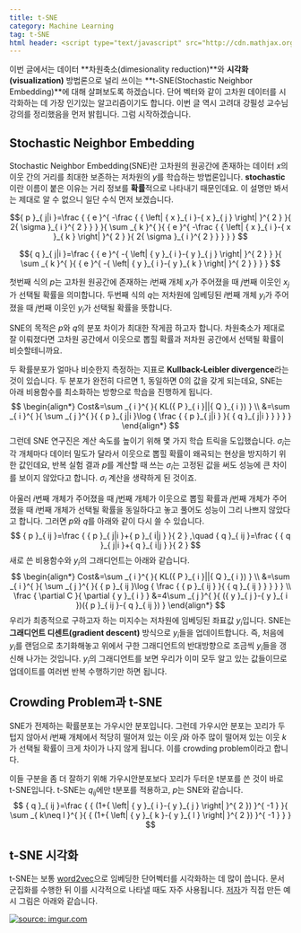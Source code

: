 ```yaml
---
title: t-SNE
category: Machine Learning
tag: t-SNE
html header: <script type="text/javascript" src="http://cdn.mathjax.org/mathjax/latest/MathJax.js?config=TeX-AMS_SVG"></script>
---
```


이번 글에서는 데이터 **차원축소(dimesionality reduction)**와 **시각화(visualization)** 방법론으로 널리 쓰이는 **t-SNE(Stochastic Neighbor Embedding)**에 대해 살펴보도록 하겠습니다. 단어 벡터와 같이 고차원 데이터를 시각화하는 데 가장 인기있는 알고리즘이기도 합니다. 이번 글 역시 고려대 강필성 교수님 강의를 정리했음을 먼저 밝힙니다. 그럼 시작하겠습니다.



## Stochastic Neighbor Embedding

Stochastic Neighbor Embedding(SNE)란 고차원의 원공간에 존재하는 데이터 $x$의 이웃 간의 거리를 최대한 보존하는 저차원의 $y$를 학습하는 방법론입니다. **stochastic**이란 이름이 붙은 이유는 거리 정보를 **확률**적으로 나타내기 때문인데요. 이 설명만 봐서는 제대로 알 수 없으니 일단 수식 먼저 보겠습니다.

$${ p }_{ j|i }=\frac { { e }^{ -\frac { { \left| { x }_{ i }-{ x }_{ j } \right|  }^{ 2 } }{ 2{ \sigma  }_{ i }^{ 2 } }  } }{ \sum _{ k }^{  }{ { e }^{ -\frac { { \left| { x }_{ i }-{ x }_{ k } \right|  }^{ 2 } }{ 2{ \sigma  }_{ i }^{ 2 } }  } }  } $$

$${ q }_{ j|i }=\frac { { e }^{ -{ \left| { y }_{ i }-{ y }_{ j } \right|  }^{ 2 } } }{ \sum _{ k }^{  }{ { e }^{ -{ \left| { y }_{ i }-{ y }_{ k } \right|  }^{ 2 } } }  } $$

첫번째 식의 $p$는 고차원 원공간에 존재하는 $i$번째 개체 $x_i$가 주어졌을 때 $j$번째 이웃인 $x_j$가 선택될 확률을 의미합니다. 두번째 식의 $q$는 저차원에 임베딩된 $i$번째 개체 $y_i$가 주어졌을 때 $j$번째 이웃인 $y_i$가 선택될 확률을 뜻합니다.

SNE의 목적은 $p$와 $q$의 분포 차이가 최대한 작게끔 하고자 합니다. 차원축소가 제대로 잘 이뤄졌다면 고차원 공간에서 이웃으로 뽑힐 확률과 저차원 공간에서 선택될 확률이 비슷할테니까요. 

두 확률분포가 얼마나 비슷한지 측정하는 지표로 **Kullback-Leibler divergence**라는 것이 있습니다. 두 분포가 완전히 다르면 1, 동일하면 0의 값을 갖게 되는데요, SNE는 아래 비용함수를 최소화하는 방향으로 학습을 진행하게 됩니다.
$$
\begin{align*}
Cost&=\sum _{ i }^{  }{ KL({ P }_{ i }||{ Q }_{ i }) } \\ &=\sum _{ i }^{  }{ \sum _{ j }^{  }{ { p }_{ j|i }\log { \frac { { p }_{ j|i } }{ { q }_{ j|i } }  }  }  }
\end{align*}
$$
그런데 SNE 연구진은 계산 속도를 높이기 위해 몇 가지 학습 트릭을 도입했습니다. $σ_i$는 각 개체마다 데이터 밀도가 달라서 이웃으로 뽑힐 확률이 왜곡되는 현상을 방지하기 위한 값인데요, 반복 실험 결과 $p$를 계산할 때 쓰는 $σ_i$는 고정된 값을 써도 성능에 큰 차이를 보이지 않았다고 합니다. $σ_i$ 계산을 생략하게 된 것이죠. 

아울러 $i$번째 개체가 주어졌을 때 $j$번째 개체가 이웃으로 뽑힐 확률과 $j$번째 개체가 주어졌을 때 $i$번째 개체가 선택될 확률을 동일하다고 놓고 풀어도 성능이 그리 나쁘지 않았다고 합니다. 그러면 $p$와 $q$를 아래와 같이 다시 쓸 수 있습니다.
$$
{ p }_{ ij }=\frac { { p }_{ j|i }+{ p }_{ i|j } }{ 2 } ,\quad { q }_{ ij }=\frac { { q }_{ j|i }+{ q }_{ i|j } }{ 2 } 
$$
새로 쓴 비용함수와 $y_i$의 그래디언트는 아래와 같습니다.
$$
\begin{align*}
Cost&=\sum _{ i }^{  }{ KL({ P }_{ i }||{ Q }_{ i }) } \\ &=\sum _{ i }^{  }{ \sum _{ j }^{  }{ { p }_{ ij }\log { \frac { { p }_{ ij } }{ { q }_{ ij } }  }  }  } \\ \frac { \partial C }{ \partial { y }_{ i } } &=4\sum _{ j }^{  }{ ({ y }_{ j }-{ y }_{ i })({ p }_{ ij }-{ q }_{ ij }) }
\end{align*}
$$
우리가 최종적으로 구하고자 하는 미지수는 저차원에 임베딩된 좌표값 $y_i$입니다. SNE는 **그래디언트 디센트(gradient descent)** 방식으로 $y_i$들을 업데이트합니다. 즉, 처음에 $y_i$를 랜덤으로 초기화해놓고 위에서 구한 그래디언트의 반대방향으로 조금씩 $y_i$들을 갱신해 나가는 것입니다. $y_i$의 그래디언트를 보면 우리가 이미 모두 알고 있는 값들이므로 업데이트를 여러번 반복 수행하기만 하면 됩니다.



## Crowding Problem과 t-SNE

SNE가 전제하는 확률분포는 가우시안 분포입니다. 그런데 가우시안 분포는 꼬리가 두텁지 않아서 $i$번째 개체에서 적당히 떨어져 있는 이웃 $j$와 아주 많이 떨어져 있는 이웃 $k$가 선택될 확률이 크게 차이가 나지 않게 됩니다. 이를 crowding problem이라고 합니다.

이들 구분을 좀 더 잘하기 위해 가우시안분포보다 꼬리가 두터운 t분포를 쓴 것이 바로 t-SNE입니다. t-SNE는 $q_{ij}$에만 t분포를 적용하고, $p$는 SNE와 같습니다.
$$
{ q }_{ ij }=\frac { { (1+{ \left| { y }_{ i }-{ y }_{ j } \right|  }^{ 2 }) }^{ -1 } }{ \sum _{ k\neq l }^{  }{ { (1+{ \left| { y }_{ k }-{ y }_{ l } \right|  }^{ 2 }) }^{ -1 } }  } 
$$


## t-SNE 시각화

t-SNE는 보통 [word2vec](https://ratsgo.github.io/from%20frequency%20to%20semantics/2017/03/30/word2vec/)으로 임베딩한 단어벡터를 시각화하는 데 많이 씁니다. 문서 군집화를 수행한 뒤 이를 시각적으로 나타낼 때도 자주 사용됩니다. [저자](https://lvdmaaten.github.io/tsne/)가 직접 만든 예시 그림은 아래와 같습니다.

<a href="http://imgur.com/83gI8Gl"><img src="http://i.imgur.com/83gI8Gl.jpg" title="source: imgur.com" /></a>